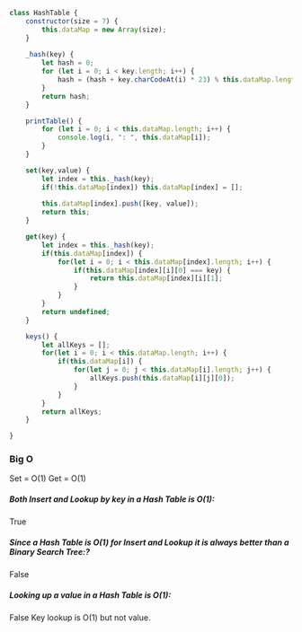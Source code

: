 ```js
class HashTable {
    constructor(size = 7) {
        this.dataMap = new Array(size);
    }
   
    _hash(key) {
        let hash = 0;
        for (let i = 0; i < key.length; i++) {
            hash = (hash + key.charCodeAt(i) * 23) % this.dataMap.length;
        }
        return hash;
    }

    printTable() {
        for (let i = 0; i < this.dataMap.length; i++) {
            console.log(i, ": ", this.dataMap[i]);
        }
    }

    set(key,value) {
        let index = this._hash(key);
        if(!this.dataMap[index]) this.dataMap[index] = [];
        
        this.dataMap[index].push([key, value]);
        return this;
    }

    get(key) {
        let index = this._hash(key);
        if(this.dataMap[index]) {
            for(let i = 0; i < this.dataMap[index].length; i++) {
                if(this.dataMap[index][i][0] === key) {
                    return this.dataMap[index][i][1];
                }
            }
        }
        return undefined;
    }

    keys() {
        let allKeys = [];
        for(let i = 0; i < this.dataMap.length; i++) {
            if(this.dataMap[i]) {
                for(let j = 0; j < this.dataMap[i].length; j++) {
                    allKeys.push(this.dataMap[i][j][0]);
                }
            }
        }
        return allKeys;
    }

}
```
### Big O
Set = O(1)
Get = O(1)

##### Both Insert and Lookup by key in a Hash Table is O(1):
True

##### Since a Hash Table is O(1) for Insert and Lookup it is always better than a Binary Search Tree:?
False

##### Looking up a value in a Hash Table is O(1):
False
Key lookup is O(1) but not value.